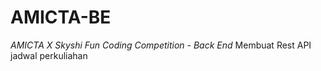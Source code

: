 # AMICTA-BE

*AMICTA X Skyshi Fun Coding Competition - Back End*
Membuat Rest API jadwal perkuliahan